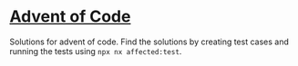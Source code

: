 # [Advent of Code](https://adventofcode.com/)

Solutions for advent of code. Find the solutions by creating test cases and running the tests using `npx nx affected:test`.